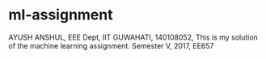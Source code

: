 # ml-assignment
AYUSH ANSHUL, 
EEE Dept, IIT GUWAHATI,
140108052, 
This is my solution of the machine learning assignment. Semester V, 2017, EE657
